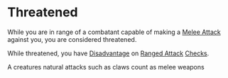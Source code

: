 # Threatened

While you are in range of a combatant capable of making a [Melee Attack](../Game%20Procedures/Melee%20Attack.md) against you, you are considered threatened.

While threatened, you have [Disadvantage](../Game%20Procedures/Dice%20Rolls/Disadvantage.md) on [Ranged Attack](../Game%20Procedures/Ranged%20Attack.md) [Checks](../Game%20Procedures/Check.md).

A creatures natural attacks such as claws count as melee weapons